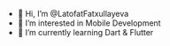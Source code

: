 - 👋 Hi, I’m @LatofatFatxullayeva
- 👀 I’m interested in Mobile Development
- 🌱 I’m currently learning Dart & Flutter
